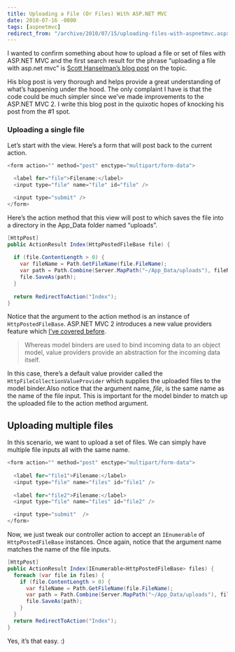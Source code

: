 ```yaml
---
title: Uploading a File (Or Files) With ASP.NET MVC
date: 2010-07-16 -0800
tags: [aspnetmvc]
redirect_from: "/archive/2010/07/15/uploading-files-with-aspnetmvc.aspx/"
---
```


I wanted to confirm something about how to upload a file or set of files
with ASP.NET MVC and the first search result for the phrase “uploading a
file with asp.net mvc” is [Scott Hanselman’s blog
post](http://www.hanselman.com/blog/ABackToBasicsCaseStudyImplementingHTTPFileUploadWithASPNETMVCIncludingTestsAndMocks.aspx "Implementing HTTP File Upload")
on the topic.

His blog post is very thorough and helps provide a great understanding
of what’s happening under the hood. The only complaint I have is that
the code could be much simpler since we’ve made improvements to the
ASP.NET MVC 2. I write this blog post in the quixotic hopes of knocking
his post from the \#1 spot.

### Uploading a single file

Let’s start with the view. Here’s a form that will post back to the
current action.

```csharp
<form action="" method="post" enctype="multipart/form-data">
  
  <label for="file">Filename:</label>
  <input type="file" name="file" id="file" />

  <input type="submit" />
</form>
```

Here’s the action method that this view will post to which saves the
file into a directory in the App\_Data folder named “uploads”.

```csharp
[HttpPost]
public ActionResult Index(HttpPostedFileBase file) {
            
  if (file.ContentLength > 0) {
    var fileName = Path.GetFileName(file.FileName);
    var path = Path.Combine(Server.MapPath("~/App_Data/uploads"), fileName);
    file.SaveAs(path);
  }
            
  return RedirectToAction("Index");
}
```

Notice that the argument to the action method is an instance of
`HttpPostedFileBase`. ASP.NET MVC 2 introduces a new value providers
feature which [I’ve covered
before](https://haacked.com/archive/2010/04/15/sending-json-to-an-asp-net-mvc-action-method-argument.aspx "Sending Json").

> Whereas model binders are used to bind incoming data to an object
> model, value providers provide an abstraction for the incoming data
> itself.

In this case, there’s a default value provider called the
`HttpFileCollectionValueProvider` which supplies the uploaded files to
the model binder.Also notice that the argument name, *file*, is the same
name as the name of the file input. This is important for the model
binder to match up the uploaded file to the action method argument.

Uploading multiple files
------------------------

In this scenario, we want to upload a set of files. We can simply have
multiple file inputs all with the same name.

```csharp
<form action="" method="post" enctype="multipart/form-data">
    
  <label for="file1">Filename:</label>
  <input type="file" name="files" id="file1" />
  
  <label for="file2">Filename:</label>
  <input type="file" name="files" id="file2" />

  <input type="submit"  />
</form>
```

Now, we just tweak our controller action to accept an `IEnumerable` of
`HttpPostedFileBase` instances. Once again, notice that the argument
name matches the name of the file inputs.

```csharp
[HttpPost]
public ActionResult Index(IEnumerable<HttpPostedFileBase> files) {
  foreach (var file in files) {
    if (file.ContentLength > 0) {
      var fileName = Path.GetFileName(file.FileName);
      var path = Path.Combine(Server.MapPath("~/App_Data/uploads"), fileName);
      file.SaveAs(path);
    }
  }
  return RedirectToAction("Index");
}
```

Yes, it’s that easy. :)

